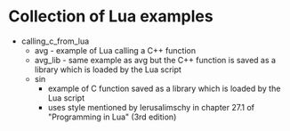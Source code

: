 # Collection of Lua examples

* calling_c_from_lua
  * avg - example of Lua calling a C++ function
  * avg_lib - same example as avg but the C++ function is saved as a library which is loaded by the Lua script
  * sin
    * example of C function saved as a library which is loaded by the Lua script
	* uses style mentioned by Ierusalimschy in chapter 27.1 of "Programming in Lua" (3rd edition)
